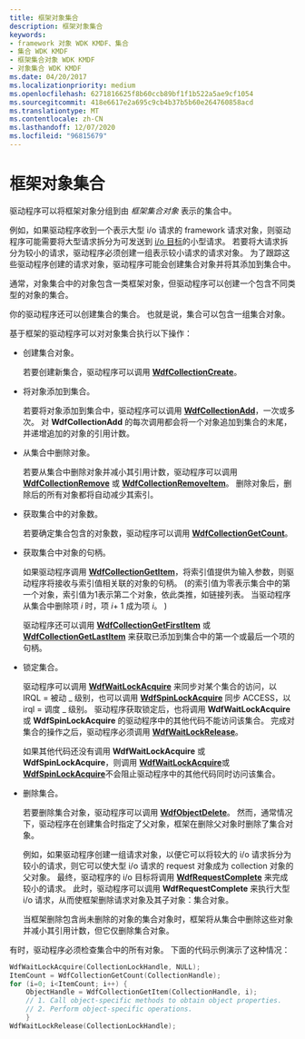 ```yaml
---
title: 框架对象集合
description: 框架对象集合
keywords:
- framework 对象 WDK KMDF、集合
- 集合 WDK KMDF
- 框架集合对象 WDK KMDF
- 对象集合 WDK KMDF
ms.date: 04/20/2017
ms.localizationpriority: medium
ms.openlocfilehash: 6271816625f8b60ccb89bf1f1b522a5ae9cf1054
ms.sourcegitcommit: 418e6617e2a695c9cb4b37b5b60e264760858acd
ms.translationtype: MT
ms.contentlocale: zh-CN
ms.lasthandoff: 12/07/2020
ms.locfileid: "96815679"
---
```

# <a name="framework-object-collections"></a>框架对象集合





驱动程序可以将框架对象分组到由 *框架集合对象* 表示的集合中。

例如，如果驱动程序收到一个表示大型 i/o 请求的 framework 请求对象，则驱动程序可能需要将大型请求拆分为可发送到 [i/o 目标](using-i-o-targets.md)的小型请求。 若要将大请求拆分为较小的请求，驱动程序必须创建一组表示较小请求的请求对象。 为了跟踪这些驱动程序创建的请求对象，驱动程序可能会创建集合对象并将其添加到集合中。

通常，对象集合中的对象包含一类框架对象，但驱动程序可以创建一个包含不同类型的对象的集合。

你的驱动程序还可以创建集合的集合。 也就是说，集合可以包含一组集合对象。

基于框架的驱动程序可以对对象集合执行以下操作：

-   创建集合对象。

    若要创建新集合，驱动程序可以调用 [**WdfCollectionCreate**](/windows-hardware/drivers/ddi/wdfcollection/nf-wdfcollection-wdfcollectioncreate)。

-   将对象添加到集合。

    若要将对象添加到集合中，驱动程序可以调用 [**WdfCollectionAdd**](/windows-hardware/drivers/ddi/wdfcollection/nf-wdfcollection-wdfcollectionadd)，一次或多次。 对 **WdfCollectionAdd** 的每次调用都会将一个对象追加到集合的末尾，并递增追加的对象的引用计数。

-   从集合中删除对象。

    若要从集合中删除对象并减小其引用计数，驱动程序可以调用 [**WdfCollectionRemove**](/windows-hardware/drivers/ddi/wdfcollection/nf-wdfcollection-wdfcollectionremove) 或 [**WdfCollectionRemoveItem**](/windows-hardware/drivers/ddi/wdfcollection/nf-wdfcollection-wdfcollectionremoveitem)。 删除对象后，删除后的所有对象都将自动减少其索引。

-   获取集合中的对象数。

    若要确定集合包含的对象数，驱动程序可以调用 [**WdfCollectionGetCount**](/windows-hardware/drivers/ddi/wdfcollection/nf-wdfcollection-wdfcollectiongetcount)。

-   获取集合中对象的句柄。

    如果驱动程序调用 [**WdfCollectionGetItem**](/windows-hardware/drivers/ddi/wdfcollection/nf-wdfcollection-wdfcollectiongetitem)，将索引值提供为输入参数，则驱动程序将接收与索引值相关联的对象的句柄。  (的索引值为零表示集合中的第一个对象，索引值为1表示第二个对象，依此类推，如链接列表。 当驱动程序从集合中删除项 *i* 时，项 *i*+ 1 成为项 *i*。 ) 

    驱动程序还可以调用 [**WdfCollectionGetFirstItem**](/windows-hardware/drivers/ddi/wdfcollection/nf-wdfcollection-wdfcollectiongetfirstitem) 或 [**WdfCollectionGetLastItem**](/windows-hardware/drivers/ddi/wdfcollection/nf-wdfcollection-wdfcollectiongetlastitem) 来获取已添加到集合中的第一个或最后一个项的句柄。

-   锁定集合。

    驱动程序可以调用 [**WdfWaitLockAcquire**](/previous-versions/ff551168(v=vs.85)) 来同步对某个集合的访问，以 IRQL = 被动 \_ 级别，也可以调用 [**WdfSpinLockAcquire**](/previous-versions/windows/hardware/drivers/ff550040(v=vs.85)) 同步 ACCESS，以 irql = 调度 \_ 级别。 驱动程序获取锁定后，也将调用 **WdfWaitLockAcquire** 或 **WdfSpinLockAcquire** 的驱动程序中的其他代码不能访问该集合。 完成对集合的操作之后，驱动程序必须调用 [**WdfWaitLockRelease**](/windows-hardware/drivers/ddi/wdfsync/nf-wdfsync-wdfwaitlockrelease)。

    如果其他代码还没有调用 **WdfWaitLockAcquire** 或 **WdfSpinLockAcquire**，则调用 [**WdfWaitLockAcquire**](/previous-versions/ff551168(v=vs.85))或 [**WdfSpinLockAcquire**](/previous-versions/windows/hardware/drivers/ff550040(v=vs.85))不会阻止驱动程序中的其他代码同时访问该集合。

-   删除集合。

    若要删除集合对象，驱动程序可以调用 [**WdfObjectDelete**](/windows-hardware/drivers/ddi/wdfobject/nf-wdfobject-wdfobjectdelete)。 然而，通常情况下，驱动程序在创建集合时指定了父对象，框架在删除父对象时删除了集合对象。

    例如，如果驱动程序创建一组请求对象，以便它可以将较大的 i/o 请求拆分为较小的请求，则它可以使大型 i/o 请求的 request 对象成为 collection 对象的父对象。 最终，驱动程序的 i/o 目标将调用 [**WdfRequestComplete**](/windows-hardware/drivers/ddi/wdfrequest/nf-wdfrequest-wdfrequestcomplete) 来完成较小的请求。 此时，驱动程序可以调用 **WdfRequestComplete** 来执行大型 i/o 请求，从而使框架删除请求对象及其子对象：集合对象。

    当框架删除包含尚未删除的对象的集合对象时，框架将从集合中删除这些对象并减小其引用计数，但它仅删除集合对象。

有时，驱动程序必须检查集合中的所有对象。 下面的代码示例演示了这种情况：

```cpp
WdfWaitLockAcquire(CollectionLockHandle, NULL);
ItemCount = WdfCollectionGetCount(CollectionHandle);
for (i=0; i<ItemCount; i++) {
    ObjectHandle = WdfCollectionGetItem(CollectionHandle, i);
    // 1. Call object-specific methods to obtain object properties.
    // 2. Perform object-specific operations.
    }
WdfWaitLockRelease(CollectionLockHandle);
```

 

